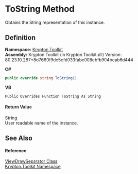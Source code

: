 # ToString Method


Obtains the String representation of this instance.



## Definition
**Namespace:** <a href="79d2eac2-21f4-54ff-7552-b20c33c30600.md">Krypton.Toolkit</a>  
**Assembly:** Krypton.Toolkit (in Krypton.Toolkit.dll) Version: 80.23.10.287+8d7660f9dc5efd033fabe008ebfb904beab6d444

**C#**
``` C#
public override string ToString()
```
**VB**
``` VB
Public Overrides Function ToString As String
```



#### Return Value
String  
User readable name of the instance.

## See Also


#### Reference
<a href="290a7d12-b5dc-42d1-f73e-f545f27f0421.md">ViewDrawSeparator Class</a>  
<a href="79d2eac2-21f4-54ff-7552-b20c33c30600.md">Krypton.Toolkit Namespace</a>  
